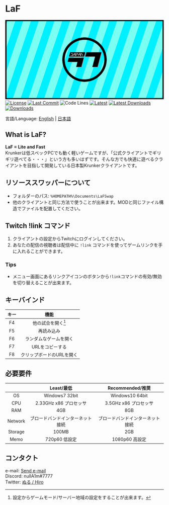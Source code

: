 # LaF
![TitleImage](https://raw.githubusercontent.com/Hiro527/LaF/master/app/img/social.png)</br>
[![License](https://img.shields.io/github/license/Hiro527/LaF?style=flat-square)](https://github.com/Hiro527/LaF/blob/master/LICENSE)
[![Last Commit](https://img.shields.io/github/last-commit/Hiro527/LaF/master?style=flat-square)](https://github.com/Hiro527/LaF/tree/master)
![Code Lines](https://img.shields.io/tokei/lines/github/Hiro527/LaF?style=flat-square)
[![Latest](https://img.shields.io/github/v/release/Hiro527/LaF?style=flat-square)](https://github.com/Hiro527/LaF/releases/latest)
[![Latest Downloads](https://img.shields.io/github/downloads/Hiro527/LaF/latest/total?style=flat-square)](https://github.com/Hiro527/LaF/releases/latest)
[![Downloads](https://img.shields.io/github/downloads/Hiro527/LaF/total?style=flat-square&logo=appveyor)](https://github.com/Hiro527/LaF/releases)</br>

言語/Language: [English](https://github.com/Hiro527/LaF/blob/master/README.md) | [日本語](https://github.com/Hiro527/LaF/blob/master/README_JA.md)

## What is LaF?
**LaF = Lite and Fast**</br>
Krunkerは低スペックPCでも動く軽いゲームですが、「公式クライアントでギリギリ遊べてる・・・」という方も多いはずです。そんな方でも快適に遊べるクライアントを目指して開発している日本製Krunkerクライアントです。

## リソーススワッパーについて
- フォルダーのパス: `%HOMEPATH%\Documents\LaFSwap`
- 他のクライアントと同じ方法で使うことが出来ます。MODと同じファイル構造でファイルを配置してください。

## Twitch !link コマンド
1. クライアントの設定からTwitchにログインしてください。
2. あなたの配信の視聴者は配信中に `!link` コマンドを使ってゲームリンクを手に入れることができます。
### Tips
- メニュー画面にあるリンクアイコンのボタンから`!link`コマンドの有効/無効を切り替えることが出来ます。

## キーバインド
| キー | 機能 |
|:---:|   :---:  |
| F4  | 他の試合を開く[^1] |
| F5  | 再読み込み |
| F6  | ランダムなゲームを開く |
| F7  | URLをコピーする |
| F8  | クリップボードのURLを開く |

[^1]: 設定からゲームモード/サーバー地域の設定をすることが出来ます。

## 必要要件
|     | Least/最低 | Recommended/推奨 |
|:---:|   :---:   |      :---:      |
| OS  | Windows7 32bit | Windows10 64bit |
| CPU | 2.33GHz x86 プロセッサ | 3.5GHz x86 プロセッサ |
| RAM | 4GB | 8GB |
| Network | ブロードバンドインターネット接続 | ブロードバンドインターネット接続 |
| Storage | 100MB | 2GB |
| Memo | 720p60 低設定 | 1080p60 高設定 |

## コンタクト
e-mail: [Send e-mail](mailto:hiro527.dev@gmail.com)</br>
Discord: nullA1m#7777</br>
Twitter: [ぬる / Hiro](https://twitter.com/nullA1m)